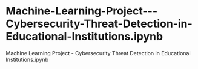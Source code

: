 # Machine-Learning-Project---Cybersecurity-Threat-Detection-in-Educational-Institutions.ipynb
Machine Learning Project - Cybersecurity Threat Detection in Educational Institutions.ipynb
